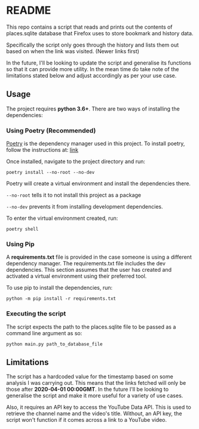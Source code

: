 # README

This repo contains a script that reads and prints out the contents
of places.sqlite database that Firefox uses to store bookmark and
history data.

Specifically the script only goes through the history and lists them out based
on when the link was visited. (Newer links first)

In the future, I'll be looking to update the script and generalise its
functions so that it can provide more utility. In the mean time do take note
of the limitations stated below and adjust accordingly as per your use case.

## Usage

The project requires **python 3.6+**. There are two ways of installing the
dependencies:

### Using Poetry (Recommended)

[Poetry](https://python-poetry.org/) is the dependency manager used in this project.
To install poetry, follow the instructions at: [link](https://python-poetry.org/)

Once installed, navigate to the project directory and run:

```
poetry install --no-root --no-dev
```
Poetry will create a virtual environment and install the dependencies there.

`--no-root` tells it to not install this project as a package

`--no-dev` prevents it from installing development dependencies.

To enter the virtual environment created, run:
```
poetry shell
```

### Using Pip

A **requirements.txt** file is provided in the case someone is using a different
dependency manager. The requirements.txt file includes the dev dependencies.
This section assumes that the user has created and activated a virtual environment
using their preferred tool.

To use pip to install the dependencies, run:

```
python -m pip install -r requirements.txt
```

### Executing the script

The script expects the path to the places.sqlite file to be passed as a command
line argument as so:

```
python main.py path_to_database_file
```

## Limitations

The script has a hardcoded value for the timestamp based on some analysis
I was carrying out. This means that the links fetched will only be
those after **2020-04-01 00:00GMT**. In the future I'll be looking
to generalise the script and make it more useful for a variety of use cases.

Also, it requires an API key to access the YouTube Data API. This is
used to retrieve the channel name and the video's title. Without, an
API key, the script won't function if it comes across a link to a
YouTube video.